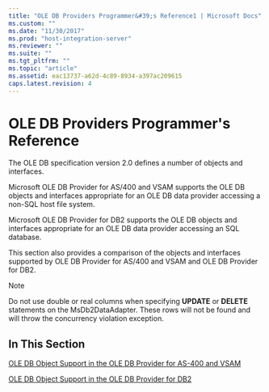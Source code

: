 ```yaml
---
title: "OLE DB Providers Programmer&#39;s Reference1 | Microsoft Docs"
ms.custom: ""
ms.date: "11/30/2017"
ms.prod: "host-integration-server"
ms.reviewer: ""
ms.suite: ""
ms.tgt_pltfrm: ""
ms.topic: "article"
ms.assetid: eac13737-a62d-4c89-8934-a397ac209615
caps.latest.revision: 4
---
```

# OLE DB Providers Programmer&#39;s Reference
The OLE DB specification version 2.0 defines a number of objects and interfaces.  
  
 Microsoft OLE DB Provider for AS/400 and VSAM supports the OLE DB objects and interfaces appropriate for an OLE DB data provider accessing a non-SQL host file system.  
  
 Microsoft OLE DB Provider for DB2 supports the OLE DB objects and interfaces appropriate for an OLE DB data provider accessing an SQL database.  
  
 This section also provides a comparison of the objects and interfaces supported by OLE DB Provider for AS/400 and VSAM and OLE DB Provider for DB2.  
  
> [!NOTE]
>  Do not use double or real columns when specifying **UPDATE** or **DELETE** statements on the MsDb2DataAdapter. These rows will not be found and will throw the concurrency violation exception.  
  
## In This Section  
 [OLE DB Object Support in the OLE DB Provider for AS-400 and VSAM](../HIS2010/ole-db-object-support-in-the-ole-db-provider-for-as-400-and-vsam.md)  
  
 [OLE DB Object Support in the OLE DB Provider for DB2](../HIS2010/ole-db-object-support-in-the-ole-db-provider-for-db21.md)